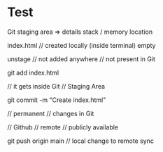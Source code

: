 # Test

Git
staging area => details
stack / memory location



index.html
// created locally (inside terminal)
empty

unstage // not added anywhere // not present in Git

git add index.html

// it gets inside Git // Staging Area


git commit -m "Create index.html"

// permanent // changes in Git


// Github // remote // publicly available

git push origin main // local change to remote sync
















